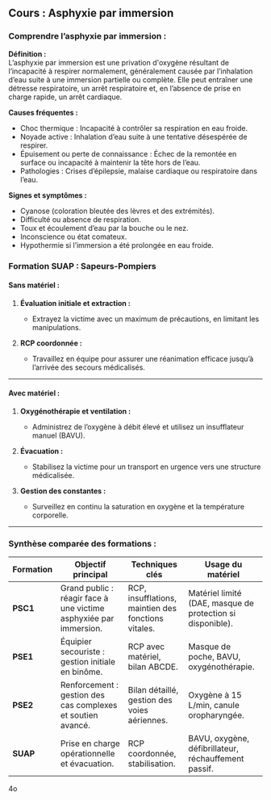 ## **Cours : Asphyxie par immersion**

### **Comprendre l’asphyxie par immersion :**

**Définition :**  
L’asphyxie par immersion est une privation d'oxygène résultant de l’incapacité à respirer normalement, généralement causée par l’inhalation d’eau suite à une immersion partielle ou complète. Elle peut entraîner une détresse respiratoire, un arrêt respiratoire et, en l’absence de prise en charge rapide, un arrêt cardiaque.

**Causes fréquentes :**

- Choc thermique : Incapacité à contrôler sa respiration en eau froide.
- Noyade active : Inhalation d’eau suite à une tentative désespérée de respirer.
- Épuisement ou perte de connaissance : Échec de la remontée en surface ou incapacité à maintenir la tête hors de l’eau.
- Pathologies : Crises d’épilepsie, malaise cardiaque ou respiratoire dans l’eau.

**Signes et symptômes :**

- Cyanose (coloration bleutée des lèvres et des extrémités).
- Difficulté ou absence de respiration.
- Toux et écoulement d’eau par la bouche ou le nez.
- Inconscience ou état comateux.
- Hypothermie si l’immersion a été prolongée en eau froide.

### **Formation SUAP : Sapeurs-Pompiers**

#### **Sans matériel :**

1. **Évaluation initiale et extraction :**
    
    - Extrayez la victime avec un maximum de précautions, en limitant les manipulations.
2. **RCP coordonnée :**
    
    - Travaillez en équipe pour assurer une réanimation efficace jusqu’à l’arrivée des secours médicalisés.

---

#### **Avec matériel :**

1. **Oxygénothérapie et ventilation :**
    
    - Administrez de l’oxygène à débit élevé et utilisez un insufflateur manuel (BAVU).
2. **Évacuation :**
    
    - Stabilisez la victime pour un transport en urgence vers une structure médicalisée.
3. **Gestion des constantes :**
    
    - Surveillez en continu la saturation en oxygène et la température corporelle.

---

### **Synthèse comparée des formations :**

|**Formation**|**Objectif principal**|**Techniques clés**|**Usage du matériel**|
|---|---|---|---|
|**PSC1**|Grand public : réagir face à une victime asphyxiée par immersion.|RCP, insufflations, maintien des fonctions vitales.|Matériel limité (DAE, masque de protection si disponible).|
|**PSE1**|Équipier secouriste : gestion initiale en binôme.|RCP avec matériel, bilan ABCDE.|Masque de poche, BAVU, oxygénothérapie.|
|**PSE2**|Renforcement : gestion des cas complexes et soutien avancé.|Bilan détaillé, gestion des voies aériennes.|Oxygène à 15 L/min, canule oropharyngée.|
|**SUAP**|Prise en charge opérationnelle et évacuation.|RCP coordonnée, stabilisation.|BAVU, oxygène, défibrillateur, réchauffement passif.|

4o